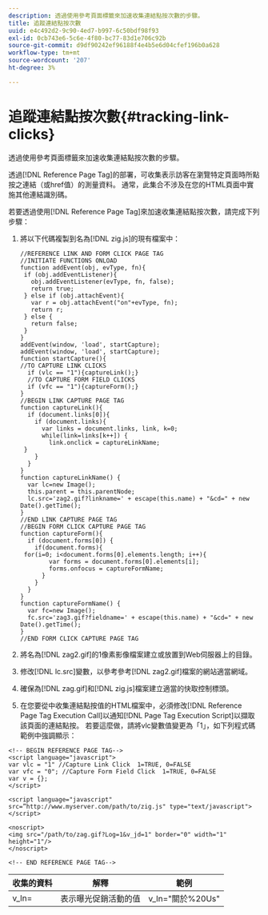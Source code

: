 ```yaml
---
description: 透過使用參考頁面標籤來加速收集連結點按次數的步驟。
title: 追蹤連結點按次數
uuid: e4c492d2-9c90-4ed7-b997-6c50bdf98f93
exl-id: 0cb743e6-5c6e-4f80-bc77-83d1e706c92b
source-git-commit: d9df90242ef96188f4e4b5e6d04cfef196b0a628
workflow-type: tm+mt
source-wordcount: '207'
ht-degree: 3%

---
```


# 追蹤連結點按次數{#tracking-link-clicks}

透過使用參考頁面標籤來加速收集連結點按次數的步驟。

透過[!DNL Reference Page Tag]的部署，可收集表示訪客在瀏覽特定頁面時所點按之連結（或href值）的測量資料。 通常，此集合不涉及在您的HTML頁面中實施其他連結識別碼。

若要透過使用[!DNL Reference Page Tag]來加速收集連結點按次數，請完成下列步驟：

1. 將以下代碼複製到名為[!DNL zig.js]的現有檔案中：

   ```
   //REFERENCE LINK AND FORM CLICK PAGE TAG 
   //INITIATE FUNCTIONS ONLOAD 
   function addEvent(obj, evType, fn){  
    if (obj.addEventListener){  
      obj.addEventListener(evType, fn, false);  
      return true;  
    } else if (obj.attachEvent){  
      var r = obj.attachEvent("on"+evType, fn);  
      return r;  
    } else {  
      return false;  
    }  
   } 
   addEvent(window, 'load', startCapture); 
   addEvent(window, 'load', startCapture); 
   function startCapture(){ 
   //TO CAPTURE LINK CLICKS 
     if (vlc == "1"){captureLink();} 
     //TO CAPTURE FORM FIELD CLICKS 
     if (vfc == "1"){captureForm();} 
   } 
   //BEGIN LINK CAPTURE PAGE TAG 
   function captureLink(){ 
     if (document.links[0]){ 
       if (document.links){ 
         var links = document.links, link, k=0; 
         while(link=links[k++]) { 
           link.onclick = captureLinkName; 
    } 
       } 
     } 
   } 
   function captureLinkName() { 
     var lc=new Image(); 
     this.parent = this.parentNode; 
     lc.src='zag2.gif?linkname=' + escape(this.name) + "&cd=" + new Date().getTime(); 
   } 
   //END LINK CAPTURE PAGE TAG 
   //BEGIN FORM CLICK CAPTURE PAGE TAG 
   function captureForm(){ 
     if (document.forms[0]) { 
       if(document.forms){ 
    for(i=0; i<document.forms[0].elements.length; i++){ 
           var forms = document.forms[0].elements[i]; 
           forms.onfocus = captureFormName; 
         } 
       } 
     } 
   } 
   function captureFormName() { 
     var fc=new Image(); 
     fc.src='zag3.gif?fieldname=' + escape(this.name) + "&cd=" + new Date().getTime(); 
   } 
   //END FORM CLICK CAPTURE PAGE TAG
   ```

1. 將名為[!DNL zag2.gif]的1像素影像檔案建立或放置到Web伺服器上的目錄。
1. 修改[!DNL lc.src]變數，以參考參考[!DNL zag2.gif]檔案的網站適當網域。

1. 確保為[!DNL zag.gif]和[!DNL zig.js]檔案建立適當的快取控制標頭。

1. 在您要從中收集連結點按值的HTML檔案中，必須修改[!DNL Reference Page Tag Execution Call]以通知[!DNL Page Tag Execution Script]以擷取該頁面的連結點按。 若要這麼做，請將vlc變數值變更為「1」，如下列程式碼範例中強調顯示：

```
<!-- BEGIN REFERENCE PAGE TAG--> 
<script language="javascript"> 
var vlc = "1" //Capture Link Click  1=TRUE, 0=FALSE 
var vfc = "0"; //Capture Form Field Click  1=TRUE, 0=FALSE 
var v = {}; 
</script> 
 
<script language="javascript" src=”http://www.myserver.com/path/to/zig.js" type="text/javascript"></script> 
 
<noscript> 
<img src="/path/to/zag.gif?Log=1&v_jd=1" border="0" width="1" height="1"/> 
</noscript> 
 
<!-- END REFERENCE PAGE TAG-->
```

| 收集的資料 | 解釋 | 範例 |
|---|---|---|
| v_ln= | 表示曝光促銷活動的值 | v_ln=&quot;關於%20Us&quot; |
